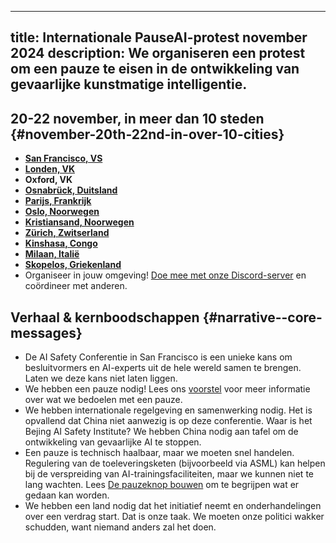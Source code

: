 

---
title: Internationale PauseAI-protest november 2024
description: We organiseren een protest om een pauze te eisen in de ontwikkeling van gevaarlijke kunstmatige intelligentie.
---
## 20-22 november, in meer dan 10 steden {#november-20th-22nd-in-over-10-cities}

- **[San Francisco, VS](https://facebook.com/events/s/tell-anthropic-to-pause-ai/917486370313748/)**
- **[Londen, VK](https://lu.ma/qtlk8l6y)**
- **Oxford, VK**
- **[Osnabrück, Duitsland](https://lu.ma/glguga9k)**
- **[Parijs, Frankrijk](https://lu.ma/0tjhnnf9)**
- **[Oslo, Noorwegen](https://fb.me/e/5OYXuGCj4)**
- **[Kristiansand, Noorwegen](https://facebook.com/events/s/internasjonal-protest-kristian/920543192766699/)**
- **[Zürich, Zwitserland](https://lu.ma/t031iy9r)**
- **[Kinshasa, Congo](https://lu.ma/klejgi5p)**
- **[Milaan, Italië](https://chat.whatsapp.com/Cue9aeK6kpJFoDxT3xV9Zx)**
- **[Skopelos, Griekenland](https://lu.ma/lpl93rlo)**
- Organiseer in jouw omgeving! [Doe mee met onze Discord-server](https://discord.gg/2XXWXvErfA) en coördineer met anderen.

## Verhaal & kernboodschappen {#narrative--core-messages}

- De AI Safety Conferentie in San Francisco is een unieke kans om besluitvormers en AI-experts uit de hele wereld samen te brengen. Laten we deze kans niet laten liggen.
- We hebben een pauze nodig! Lees ons [voorstel](/proposal) voor meer informatie over wat we bedoelen met een pauze.
- We hebben internationale regelgeving en samenwerking nodig. Het is opvallend dat China niet aanwezig is op deze conferentie. Waar is het Bejing AI Safety Institute? We hebben China nodig aan tafel om de ontwikkeling van gevaarlijke AI te stoppen.
- Een pauze is technisch haalbaar, maar we moeten snel handelen. Regulering van de toeleveringsketen (bijvoorbeeld via ASML) kan helpen bij de verspreiding van AI-trainingsfaciliteiten, maar we kunnen niet te lang wachten. Lees [De pauzeknop bouwen](/building-the-pause-button) om te begrijpen wat er gedaan kan worden.
- We hebben een land nodig dat het initiatief neemt en onderhandelingen over een verdrag start. Dat is onze taak. We moeten onze politici wakker schudden, want niemand anders zal het doen.